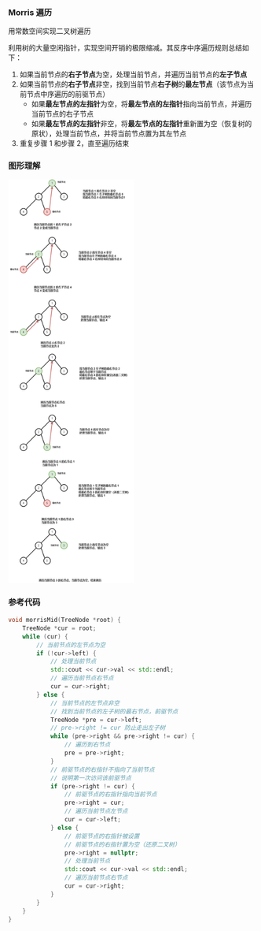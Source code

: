 ### Morris 遍历

用常数空间实现二叉树遍历

利用树的大量空闲指针，实现空间开销的极限缩减。其反序中序遍历规则总结如下：

1. 如果当前节点的**右子节点**为空，处理当前节点，并遍历当前节点的**左子节点**
2. 如果当前节点的**右子节点**非空，找到当前节点**右子树**的**最左节点**（该节点为当前节点中序遍历的前驱节点）
   - 如果**最左节点的左指针**为空，将**最左节点的左指针**指向当前节点，并遍历当前节点的右子节点
   - 如果**最左节点的左指针**非空，将**最左节点的左指针**重新置为空（恢复树的原状），处理当前节点，并将当前节点置为其左节点
3. 重复步骤 1 和步骤 2，直至遍历结束

### 图形理解

<img src="../assets/morris.png" alt="morris" style="zoom:80%;" />

### 参考代码

```cpp
void morrisMid(TreeNode *root) {
    TreeNode *cur = root;
    while (cur) {
        // 当前节点的左节点为空
        if (!cur->left) {
            // 处理当前节点
            std::cout << cur->val << std::endl;
            // 遍历当前节点右节点
            cur = cur->right;
        } else {
            // 当前节点的左节点非空
            // 找到当前节点的左子树的最右节点，前驱节点
            TreeNode *pre = cur->left;
            // pre->right != cur 防止走出左子树
            while (pre->right && pre->right != cur) {
                // 遍历到右节点
                pre = pre->right;
            }
            // 前驱节点的右指针不指向了当前节点
            // 说明第一次访问该前驱节点
            if (pre->right != cur) {
                // 前驱节点的右指针指向当前节点
                pre->right = cur;
                // 遍历当前节点左节点
                cur = cur->left;
            } else {
                // 前驱节点的右指针被设置
                // 前驱节点的右指针置为空（还原二叉树）
                pre->right = nullptr;
                // 处理当前节点
                std::cout << cur->val << std::endl;
                // 遍历当前节点右节点
                cur = cur->right;
            }
        }
    }
}
```

